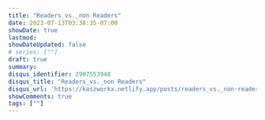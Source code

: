 ```yaml
---
title: "Readers_vs._non Readers"
date: 2023-07-13T03:38:35-07:00
showDate: true
lastmod:
showDateUpdated: false
# series: [""]
draft: true
summary:
disqus_identifier: 2907553948
disqus_title: "Readers_vs._non Readers"
disqus_url: 'https://kaszworkx.netlify.app/posts/readers_vs._non-readers'
showComments: true
tags: [""] 
---
```


